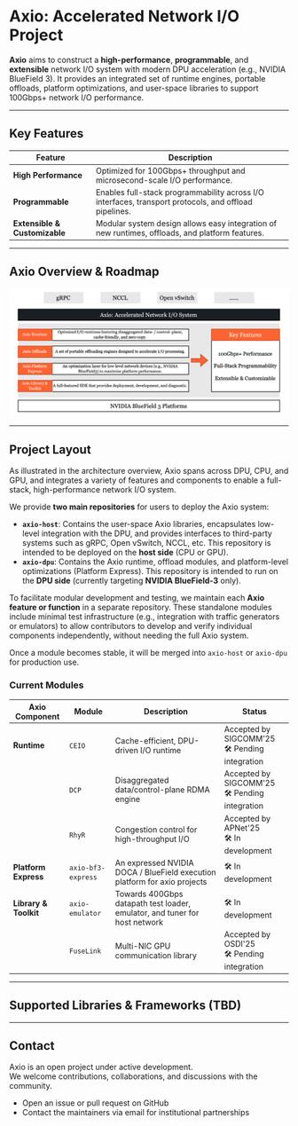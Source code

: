 # Axio: Accelerated Network I/O Project

**Axio** aims to construct a **high-performance**, **programmable**, and **extensible** network I/O system with modern DPU acceleration (e.g., NVIDIA BlueField 3). 
It provides an integrated set of runtime engines, portable offloads, platform optimizations, and user-space libraries to support 100Gbps+ network I/O performance.

---

## Key Features

| Feature | Description |
|---------|-------------|
| **High Performance** | Optimized for 100Gbps+ throughput and microsecond-scale I/O performance. |
| **Programmable** | Enables full-stack programmability across I/O interfaces, transport protocols, and offload pipelines. |
| **Extensible & Customizable** | Modular system design allows easy integration of new runtimes, offloads, and platform features. |

---

## Axio Overview & Roadmap
![Roadmap of Axio Project](./axio_overview_0430_2025.png)

---

## Project Layout 
As illustrated in the architecture overview, Axio spans across DPU, CPU, and GPU, and integrates a variety of features and components to enable a full-stack, high-performance network I/O system.

We provide **two main repositories** for users to deploy the Axio system:
- **`axio-host`**: Contains the user-space Axio libraries, encapsulates low-level integration with the DPU, and provides interfaces to third-party systems such as gRPC, Open vSwitch, NCCL, etc. This repository is intended to be deployed on the **host side** (CPU or GPU).
- **`axio-dpu`**: Contains the Axio runtime, offload modules, and platform-level optimizations (Platform Express). This repository is intended to run on the **DPU side** (currently targeting **NVIDIA BlueField-3** only).

To facilitate modular development and testing, we maintain each **Axio feature or function** in a separate repository. These standalone modules include minimal test infrastructure (e.g., integration with traffic generators or emulators) to allow contributors to develop and verify individual components independently, without needing the full Axio system.

Once a module becomes stable, it will be merged into `axio-host` or `axio-dpu` for production use.

### Current Modules

| Axio Component         | Module        | Description                                               | Status                                     |
|------------------------|---------------|-----------------------------------------------------------|--------------------------------------------|
| **Runtime**            | `CEIO`        | Cache-efficient, DPU-driven I/O runtime                   | Accepted by SIGCOMM'25<br>🛠️ Pending integration |
|                        | `DCP`         | Disaggregated data/control-plane RDMA engine              | Accepted by SIGCOMM'25<br>🛠️ Pending integration |
|                        | `RhyR`        | Congestion control for high-throughput I/O                | Accepted by APNet'25<br>🛠️ In development        |
| **Platform Express**   | `axio-bf3-express`| An expressed NVIDIA DOCA / BlueField execution platform for axio projects   | 🛠️ In development          |
| **Library & Toolkit**  | `axio-emulator`| Towards 400Gbps datapath test loader, emulator, and tuner for host network     | 🛠️ In development          |
|                        | `FuseLink`     | Multi-NIC GPU communication library                      | Accepted by OSDI'25<br>🛠️ Pending integration    |


---

## Supported Libraries & Frameworks (TBD)

---

## Contact

Axio is an open project under active development.  
We welcome contributions, collaborations, and discussions with the community.

- Open an issue or pull request on GitHub
- Contact the maintainers via email for institutional partnerships
